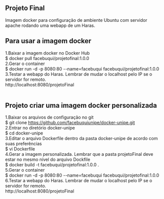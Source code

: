 **Projeto Final**
---
Imagem docker para configuração de ambiente Ubuntu com servidor apache rodando uma webapp de um Haras. <br>
 

**Para usar a imagem docker**
---
1.Baixar a imagem docker no Docker Hub <br> 
   $ docker pull facebuqui/projetofinal:1.0.0 <br>
2.Gerar o container <br>
   $ docker run -d -p 8080:80 --name=facebuqui facebuqui/projetofinal:1.0.0 <br>
3.Testar a webapp do Haras. Lembrar de mudar o localhost pelo IP se o servidor for remoto. <br>
   http://localhost:8080/projetoFinal <br> <br>
   
**Projeto criar uma imagem docker personalizada**
---
1.Baixar os arquivos de configuração no git <br>
   $ git clone https://github.com/facebuquiunipe/docker-unipe.git <br>
2.Entrar no diretório docker-unipe <br>
   $ cd docker-unipe <br>
3.Editar o arquivo Dockerfile dentro da pasta docker-unipe de acordo com suas preferências <br>
   $ vi Dockerfile <br>
4.Gerar a imagem personalizada. Lembrar que a pasta projetoFinal deve estar no mesmo nível do arquivo Dockfile <br>
   $ docker build -t facebuqui/projetofinal:1.0.0 . <br>
5.Gerar o container <br>
   $ docker run -d -p 8080:80 --name=facebuqui facebuqui/projetofinal:1.0.0 <br>
6.Testar a webapp do Haras. Lembrar de mudar o localhost pelo IP se o servidor for remoto. <br>
   http://localhost:8080/projetoFinal <br>
